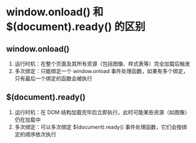 # window.onload() 和$(document).ready() 的区别

## window.onload()

1. 运行时机：在整个页面及其所有资源（包括图像、样式表等）完全加载后触发
2. 多次绑定：只能绑定一个 window.onload 事件处理函数，如果有多个绑定，只有最后一个绑定的函数会被执行

## $(document).ready() 

1. 运行时机：在 DOM 结构加载完毕后立即执行，此时可能某些资源（如图像）仍在加载中
2. 多次绑定：可以多次绑定 $(document).ready() 事件处理函数，它们会按绑定的顺序依次执行

